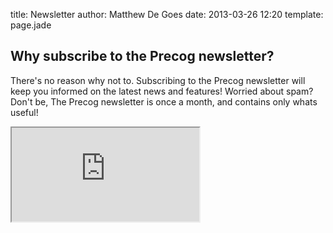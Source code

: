 title: Newsletter
author: Matthew De Goes
date: 2013-03-26 12:20
template: page.jade

<div class="two-columns">
    <h2>Why subscribe to the Precog newsletter?</h2>
    <p>There's no reason why not to. Subscribing to the Precog newsletter will keep you informed on the latest news and features! Worried about spam? Don't be, The Precog newsletter is once a month, and contains only whats useful!</p>
    <div class="form-iframe-half">
        <iframe src="https://go.pardot.com/l/17892/2012-11-19/27f2"></iframe>
    </div>
</div>
<div class="two-columns-end"></div>
<div class="clear-left"></div>